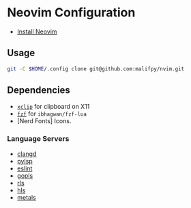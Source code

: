 # Neovim Configuration

 - [Install Neovim](https://github.com/neovim/neovim/wiki/Installing-Neovim#linux)

## Usage

```bash
git -C $HOME/.config clone git@github.com:malifpy/nvim.git
```

## Dependencies

 - [`xclip`](https://archlinux.org/packages/extra/x86_64/xclip/) for clipboard on X11
 - [`fzf`](https://archlinux.org/packages/community/x86_64/fzf/) for `ibhagwan/fzf-lua`
 - [Nerd Fonts] Icons.

### Language Servers

 - [clangd](https://clangd.llvm.org/installation.html)
 - [pylsp](https://github.com/python-lsp/python-lsp-server)
 - [eslint](https://github.com/hrsh7th/vscode-langservers-extracted)
 - [gopls](https://github.com/golang/tools/tree/master/gopls)
 - [rls](https://github.com/rust-lang/rls)
 - [hls](https://github.com/haskell/haskell-language-server)
 - [metals](https://scalameta.org/metals/)
